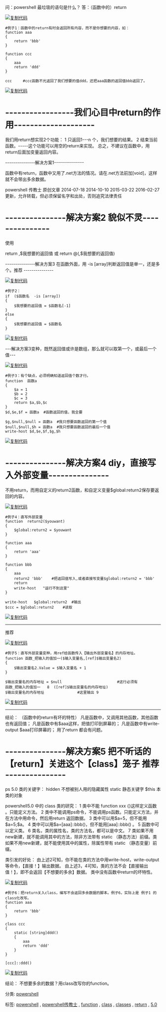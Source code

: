 ﻿---
categories: powershell
layout: post
permalink: /powershell/把不听话的【return】关进【class】这个笼子
---

问：powershell 最垃圾的语句是什么？
答：（函数中的）return

[![复制代码](https://assets.cnblogs.com/images/copycode.gif)]()

```
#例子1：函数中的return有时会返回所有内容，而不是你想要的内容，如：
function aaa
{
    return 'bbb'
}

function ccc
{
    aaa
    return 'ddd'
}

ccc     #ccc函数不光返回了我们想要的值ddd，还把aaa函数的返回值bbb返回了。
```

[![复制代码](https://assets.cnblogs.com/images/copycode.gif)]()

# -----------------我们心目中return的作用--------------------

我们用return想实现2个功能：
1 只返回1---n 个，我们想要的结果。
2 结束当前函数。-----这个功能可以用空的return来实现。
总之，不建议在函数中，用return后面加变量返回内容。

---------------解决方案1---------------

函数中有return，函数中又用了.net方法的情况。请在.net方法前加[void]，这样就不会带出多余数据。

powershell 传教士 原创文章 2014-07-18 2014-10-10 2015-03-22 2016-02-27更新，允许转载，但必须保留名字和出处，否则追究法律责任

# ---------------解决方案2 貌似不灵---------------

使用

return ,\$我想要的返回值
或
return @(,\$我想要的返回值)

---------------解决方案3 在函数外面，用 -is [array]判断返回值是单一，还是多个。推荐 ---------------

[![复制代码](https://assets.cnblogs.com/images/copycode.gif)]()

```
#例子2：
if  ($函数名  -is [array])
{
    $我想要的返回值 = $函数名[-1]
}
else
{
    $我想要的返回值 = $函数名
}
```

[![复制代码](https://assets.cnblogs.com/images/copycode.gif)]()

---解决方案3变种，既然返回值或许是数组，那么就可以取第一个，或最后一个值---

[![复制代码](https://assets.cnblogs.com/images/copycode.gif)]()

```
#例子3：有个缺点，必须明确知道返回值个数才行。
function  函数a
{
    $a = 1
    $b = 2
    $c = 3
    return $a,$b,$c
}
$d,$e,$f = 函数a  #函数返回的值，我全要

$g,$null,$null = 函数a  #我只想要函数返回的第一个值
$null,$null,$h = 函数a  #我只想要函数返回的最后一个值
write-host $d,$e,$f,$g,$h
```

[![复制代码](https://assets.cnblogs.com/images/copycode.gif)]()

# ---------------解决方案4 diy，直接写入外部变量---------------

不用return，而用自定义的return2函数，和自定义变量\$global:return2保存要返回的内容。

[![复制代码](https://assets.cnblogs.com/images/copycode.gif)]()

```
#例子4：直写外部变量
function  return2($youwant)
{
    $global:return2 = $youwant
}

function aaa
{
    return 'aaa'
}

function bbb
{
    aaa
    return2 'bbb'    #把返回值写入,或者直接写变量$global:return2 = 'bbb'
    return
    write-host   "运行不到这里"
}

write-host   $global:return2  #输出
$ccc = $global:return2    #读取
```

[![复制代码](https://assets.cnblogs.com/images/copycode.gif)]()

---

推荐

[![复制代码](https://assets.cnblogs.com/images/copycode.gif)]()

```
#例子5：直写外部变量变种，用ref给函数传入【输出外部变量名】的内存地址。
function 函数_把输入的值加一($输入变量名,[ref]$输出变量名2)
{
    $输出变量名2.Value = $输入变量名 + 1
}

$输出变量名的内存地址 = $null                         #这行必须有
函数_把输入的值加一   8  ([ref]$输出变量名的内存地址)
$输出变量名的内存地址               #这里输出 9
```

[![复制代码](https://assets.cnblogs.com/images/copycode.gif)]()

---

结论： （函数中的return有坏的特性）
凡是函数中，又调用其他函数，其他函数也有返回值；
凡是函数中有\$aaa这样，把值打印到屏幕的；
凡是函数中有write-output \$aaa打印屏幕的；
用了return 都会有问题。

# ---------------解决方案5 把不听话的【return】关进这个【class】笼子 推荐 ---------------

ps 5.0 类的关键字：
hidden 不想被别人用的隐藏属性
static 静态关键字
\$this 本类的对象

powershell5.0 中的 class 类的研究：
1 类中不能 function xxx {}这样定义函数 。只能定义方法。
2 类中不能调用ps命令，不能调用ps函数。只能定义方法，并在方法中用命令，然后用return 返回数据。
3 类中可以用\$a=5，但不能用\$a=5;\$a。
4 类中可以用\$a=[aaa]::bbb()，但不能用[aaa]::bbb() 。
5 函数中可以定义类。
6 类名，类的属性名，类的方法名，都可以是中文。
7 类如果不用new新建，就不能调用其中的方法，除非方法带有 static （静态方法）前缀。类如果不用new新建，就不能使用其中的属性，除属性带有 static （静态变量）前缀。

类引发的好处：
由上述2可知，你不能在类的方法中用write-host，write-output等命令，【直接！】输出数据。
由上述3，4可知，类的方法不会【直接输出值！】，即不会返回【不想要的多余】数据。
类中没有函数中return的坏特性。

[![复制代码](https://assets.cnblogs.com/images/copycode.gif)]()

```
#例子6：把return关入class，编写不会返回多余数据的脚本。例子6，实际上是 例子1 的class化改写。
function aaa
{
    return 'bbb'
}

class ccc
{
    static [string]ddd()
    {
        aaa
        return 'ddd'
    }
}

[ccc]::ddd()
```

[![复制代码](https://assets.cnblogs.com/images/copycode.gif)]()

结论：
不想要多余的数据？用class改写你的function。

分类: [powershell](https://www.cnblogs.com/piapia/category/420584.html)

标签: [powershell](https://www.cnblogs.com/piapia/tag/powershell/) , [powershell传教士](https://www.cnblogs.com/piapia/tag/powershell%E4%BC%A0%E6%95%99%E5%A3%AB/) , [function](https://www.cnblogs.com/piapia/tag/function/) , [class](https://www.cnblogs.com/piapia/tag/class/) , [classes](https://www.cnblogs.com/piapia/tag/classes/) , [return](https://www.cnblogs.com/piapia/tag/return/) , [5.0](https://www.cnblogs.com/piapia/tag/5.0/)

